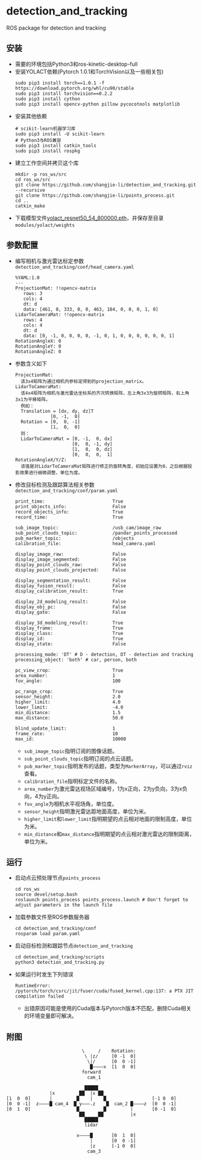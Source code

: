 # detection_and_tracking

ROS package for detection and tracking

## 安装
 - 需要的环境包括Python3和ros-kinetic-desktop-full
 - 安装YOLACT依赖(Pytorch 1.0.1和TorchVision以及一些相关包)
   ```Shell
   sudo pip3 install torch==1.0.1 -f https://download.pytorch.org/whl/cu90/stable
   sudo pip3 install torchvision==0.2.2
   sudo pip3 install cython
   sudo pip3 install opencv-python pillow pycocotools matplotlib
   ```
 - 安装其他依赖
   ```Shell
   # scikit-learn机器学习库
   sudo pip3 install -U scikit-learn
   # Python3与ROS兼容
   sudo pip3 install catkin_tools
   sudo pip3 install rospkg
   ```
 - 建立工作空间并拷贝这个库
   ```Shell
   mkdir -p ros_ws/src
   cd ros_ws/src
   git clone https://github.com/shangjie-li/detection_and_tracking.git --recursive
   git clone https://github.com/shangjie-li/points_process.git
   cd ..
   catkin_make
   ```
 - 下载模型文件[yolact_resnet50_54_800000.pth](https://drive.google.com/file/d/1yp7ZbbDwvMiFJEq4ptVKTYTI2VeRDXl0/view?usp=sharing)，并保存至目录`modules/yolact/weights`

## 参数配置
 - 编写相机与激光雷达标定参数`detection_and_tracking/conf/head_camera.yaml`
   ```Shell
   %YAML:1.0
   ---
   ProjectionMat: !!opencv-matrix
      rows: 3
      cols: 4
      dt: d
      data: [461, 0, 333, 0, 0, 463, 184, 0, 0, 0, 1, 0]
   LidarToCameraMat: !!opencv-matrix
      rows: 4
      cols: 4
      dt: d
      data: [0, -1, 0, 0, 0, 0, -1, 0, 1, 0, 0, 0, 0, 0, 0, 1]
   RotationAngleX: 0
   RotationAngleY: 0
   RotationAngleZ: 0
   ```
 - 参数含义如下
   ```Shell
   ProjectionMat:
     该3x4矩阵为通过相机内参标定得到的projection_matrix。
   LidarToCameraMat:
     该4x4矩阵为相机与激光雷达坐标系的齐次转换矩阵，左上角3x3为旋转矩阵，右上角3x1为平移矩阵。
     例如：
     Translation = [dx, dy, dz]T
                [0, -1,  0]
     Rotation = [0,  0, -1]
                [1,  0,  0]
     则：
     LidarToCameraMat = [0, -1,  0, dx]
                        [0,  0, -1, dy]
                        [1,  0,  0, dz]
                        [0,  0,  0,  1]
   RotationAngleX/Y/Z:
     该值是对LidarToCameraMat矩阵进行修正的旋转角度，初始应设置为0，之后根据投影效果进行细微调整，单位为度。
   ```
 - 修改目标检测及跟踪算法相关参数`detection_and_tracking/conf/param.yaml`
   ```Shell
   print_time:                         True
   print_objects_info:                 False
   record_objects_info:                True
   record_time:                        True
  
   sub_image_topic:                    /usb_cam/image_raw
   sub_point_clouds_topic:             /pandar_points_processed
   pub_marker_topic:                   /objects
   calibration_file:                   head_camera.yaml
  
   display_image_raw:                  False
   display_image_segmented:            False
   display_point_clouds_raw:           False
   display_point_clouds_projected:     False
  
   display_segmentation_result:        False
   display_fusion_result:              False
   display_calibration_result:         True
  
   display_2d_modeling_result:         False
   display_obj_pc:                     False
   display_gate:                       False
  
   display_3d_modeling_result:         True
   display_frame:                      True
   display_class:                      True
   display_id:                         True
   display_state:                      False
  
   processing_mode: 'DT' # D - detection, DT - detection and tracking
   processing_object: 'both' # car, person, both
  
   pc_view_crop:                       True
   area_number:                        1
   fov_angle:                          100
  
   pc_range_crop:                      True
   sensor_height:                      2.0
   higher_limit:                       4.0
   lower_limit:                        -4.0
   min_distance:                       1.5
   max_distance:                       50.0
  
   blind_update_limit:                 1
   frame_rate:                         10
   max_id:                             10000
   ```
    - `sub_image_topic`指明订阅的图像话题。
    - `sub_point_clouds_topic`指明订阅的点云话题。
    - `pub_marker_topic`指明发布的话题，类型为`MarkerArray`，可以通过`rviz`查看。
    - `calibration_file`指明标定文件的名称。
    - `area_number`为激光雷达视场区域编号，1为x正向，2为y负向，3为x负向，4为y正向。
    - `fov_angle`为相机水平视场角，单位度。
    - `sensor_height`指明激光雷达距地面高度，单位为米。
    - `higher_limit`和`lower_limit`指明期望的点云相对地面的限制高度，单位为米。
    - `min_distance`和`max_distance`指明期望的点云相对激光雷达的限制距离，单位为米。

## 运行
 - 启动点云预处理节点`points_process`
   ```Shell
   cd ros_ws
   source devel/setup.bash
   roslaunch points_process points_process.launch # Don't forget to adjust parameters in the launch file
   ```
 - 加载参数文件至ROS参数服务器
   ```Shell
   cd detection_and_tracking/conf
   rosparam load param.yaml
   ```
 - 启动目标检测和跟踪节点`detection_and_tracking`
   ```Shell
   cd detection_and_tracking/scripts
   python3 detection_and_tracking.py
   ```
 - 如果运行时发生下列错误
   ```Shell
   RuntimeError: /pytorch/torch/csrc/jit/fuser/cuda/fused_kernel.cpp:137: a PTX JIT compilation failed
   ```
    - 出错原因可能是使用的Cuda版本与Pytorch版本不匹配，删除Cuda相关的环境变量即可解决。

## 附图
   ```Shell
                               \     /    Rotation:
                                \ |z/     [0 -1  0]
                                 \|/      [0  0 -1]
                                  █————x  [1  0  0]
                               forward    
                                 cam_1    
  
                                █████
                   |x         ██  |x ██
   [1  0  0]       |         █    |    █                 [-1 0  0]
   [0  0 -1]  z————█ cam_4  █ y———.z    █  cam_2 █————z  [0  0 -1]
   [0  1  0]                 █         █         |       [0 -1  0]
                              ██     ██          |x      
                                █████
                                lidar

                             x————█       [0  1  0]
                                  |       [0  0 -1]
                                  |z      [-1 0  0]
                                 cam_3    
   ```


